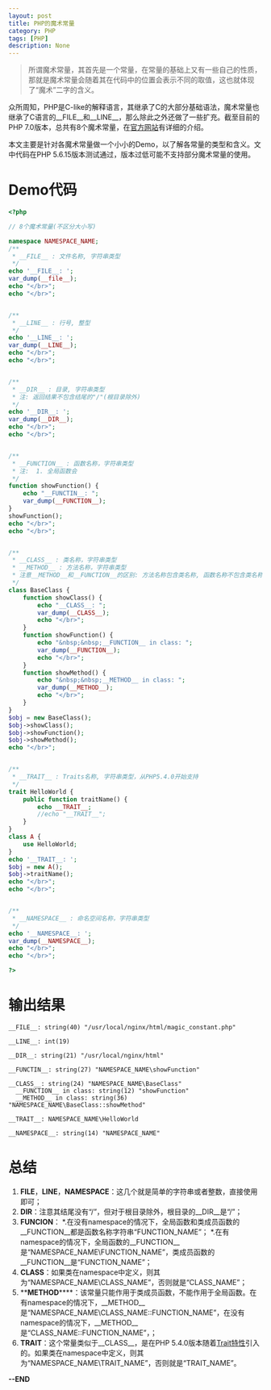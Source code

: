 ```yaml
---
layout: post
title: PHP的魔术常量
category: PHP
tags: [PHP]
description: None
---
```


> 所谓魔术常量，其首先是一个常量，在常量的基础上又有一些自己的性质，那就是魔术常量会随着其在代码中的位置会表示不同的取值，这也就体现了“魔术”二字的含义。

众所周知，PHP是C-like的解释语言，其继承了C的大部分基础语法，魔术常量也继承了C语言的__FILE__和__LINE__，那么除此之外还做了一些扩充。截至目前的PHP 7.0版本，总共有8个魔术常量，在[官方网站](http://php.net/manual/zh/language.constants.predefined.php)有详细的介绍。

本文主要是针对各魔术常量做一个小小的Demo，以了解各常量的类型和含义。文中代码在PHP 5.6.15版本测试通过，版本过低可能不支持部分魔术常量的使用。

# Demo代码

```php
<?php

// 8个魔术常量(不区分大小写)

namespace NAMESPACE_NAME;
/**
 * __FILE__ : 文件名称, 字符串类型
 */
echo '__FILE__: ';
var_dump(__file__); 
echo "</br>";
echo "</br>";


/**
 * __LINE__ : 行号, 整型
 */
echo '__LINE__: ';
var_dump(__LINE__); 
echo "</br>";
echo "</br>";


/**
 * __DIR__ : 目录, 字符串类型
 * 注: 返回结果不包含结尾的"/"(根目录除外)
 */
echo '__DIR__: ';
var_dump(__DIR__); 
echo "</br>";
echo "</br>";


/**
 * __FUNCTION__ : 函数名称，字符串类型
 * 注:  1. 全局函数会
 */
function showFunction() {
    echo "__FUNCTIN__: ";
    var_dump(__FUNCTION__);
}
showFunction();
echo "</br>";
echo "</br>";


/**
 * __CLASS__ : 类名称，字符串类型
 * __METHOD__ : 方法名称，字符串类型
 * 注意__METHOD__和__FUNCTION__的区别: 方法名称包含类名称, 函数名称不包含类名称
 */
class BaseClass {
    function showClass() {
        echo "__CLASS__: ";
        var_dump(__CLASS__);
        echo "</br>";
    }
    function showFunction() {
        echo "&nbsp;&nbsp;__FUNCTION__ in class: ";
        var_dump(__FUNCTION__);
        echo "</br>";
    }
    function showMethod() {
        echo "&nbsp;&nbsp;__METHOD__ in class: ";
        var_dump(__METHOD__);
        echo "</br>";
    }
}
$obj = new BaseClass();
$obj->showClass();
$obj->showFunction();
$obj->showMethod();
echo "</br>";


/**
 * __TRAIT__ : Traits名称, 字符串类型，从PHP5.4.0开始支持
 */
trait HelloWorld {
    public function traitName() {
        echo __TRAIT__;
        //echo "__TRAIT__";
    }
} 
class A {
    use HelloWorld;
}
echo '__TRAIT__: ';
$obj = new A();
$obj->traitName();
echo "</br>";
echo "</br>";


/**
 * __NAMESPACE__ : 命名空间名称，字符串类型
 */
echo '__NAMESPACE__: ';
var_dump(__NAMESPACE__); 
echo "</br>";
echo "</br>";

?>
```

# 输出结果

    __FILE__: string(40) "/usr/local/nginx/html/magic_constant.php" 

    __LINE__: int(19) 

    __DIR__: string(21) "/usr/local/nginx/html" 

    __FUNCTIN__: string(27) "NAMESPACE_NAME\showFunction" 

    __CLASS__: string(24) "NAMESPACE_NAME\BaseClass" 
      __FUNCTION__ in class: string(12) "showFunction" 
      __METHOD__ in class: string(36) "NAMESPACE_NAME\BaseClass::showMethod" 

    __TRAIT__: NAMESPACE_NAME\HelloWorld

    __NAMESPACE__: string(14) "NAMESPACE_NAME" 


# 总结

1. **__FILE__**，__LINE__，__NAMESPACE__：这几个就是简单的字符串或者整数，直接使用即可；
2. **__DIR__**：注意其结尾没有“/”，但对于根目录除外，根目录的__DIR__是“/”；
3. **__FUNCION__**：
*.在没有namespace的情况下，全局函数和类成员函数的__FUNCTION__都是函数名称字符串“FUNCTION_NAME”；
*.在有namespace的情况下，全局函数的__FUNCTION__是“NAMESPACE_NAME\FUNCTION_NAME”，类成员函数的__FUNCTION__是“FUNCTION_NAME”；
4. **__CLASS__**：如果类在namespace中定义，则其为“NAMESPACE_NAME\CLASS_NAME”，否则就是“CLASS_NAME”；
5. **__METHOD__****：该常量只能作用于类成员函数，不能作用于全局函数。在有namespace的情况下，__METHOD__是“NAMESPACE_NAME\CLASS_NAME::FUNCTION_NAME”，在没有namespace的情况下，__METHOD__是“CLASS_NAME::FUNCTION_NAME”，；
6. **__TRAIT__**：这个常量类似于__CLASS__，是在PHP 5.4.0版本随着[Trait特性](http://php.net/manual/zh/language.oop5.traits.php)引入的。如果类在namespace中定义，则其为“NAMESPACE_NAME\TRAIT_NAME”，否则就是“TRAIT_NAME”。

**--END**